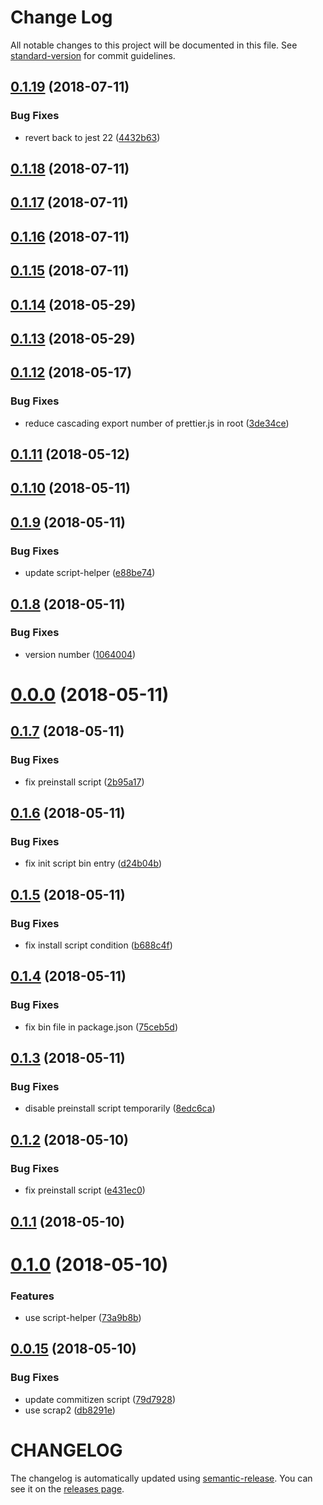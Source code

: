 # Change Log

All notable changes to this project will be documented in this file. See [standard-version](https://github.com/conventional-changelog/standard-version) for commit guidelines.

<a name="0.1.19"></a>
## [0.1.19](https://github.com/ozum/moe-scripts/compare/v0.1.18...v0.1.19) (2018-07-11)


### Bug Fixes

* revert back to jest 22 ([4432b63](https://github.com/ozum/moe-scripts/commit/4432b63))



<a name="0.1.18"></a>
## [0.1.18](https://github.com/ozum/moe-scripts/compare/v0.1.17...v0.1.18) (2018-07-11)



<a name="0.1.17"></a>
## [0.1.17](https://github.com/ozum/moe-scripts/compare/v0.1.16...v0.1.17) (2018-07-11)



<a name="0.1.16"></a>
## [0.1.16](https://github.com/ozum/moe-scripts/compare/v0.1.15...v0.1.16) (2018-07-11)



<a name="0.1.15"></a>
## [0.1.15](https://github.com/ozum/moe-scripts/compare/v0.1.14...v0.1.15) (2018-07-11)



<a name="0.1.14"></a>
## [0.1.14](https://github.com/ozum/moe-scripts/compare/v0.1.13...v0.1.14) (2018-05-29)



<a name="0.1.13"></a>
## [0.1.13](https://github.com/ozum/moe-scripts/compare/v0.1.12...v0.1.13) (2018-05-29)



<a name="0.1.12"></a>
## [0.1.12](https://github.com/ozum/moe-scripts/compare/v0.1.11...v0.1.12) (2018-05-17)


### Bug Fixes

* reduce cascading export number of prettier.js in root ([3de34ce](https://github.com/ozum/moe-scripts/commit/3de34ce))



<a name="0.1.11"></a>
## [0.1.11](https://github.com/ozum/moe-scripts/compare/v0.1.10...v0.1.11) (2018-05-12)



<a name="0.1.10"></a>
## [0.1.10](https://github.com/ozum/moe-scripts/compare/v0.1.9...v0.1.10) (2018-05-11)



<a name="0.1.9"></a>
## [0.1.9](https://github.com/ozum/moe-scripts/compare/v0.1.8...v0.1.9) (2018-05-11)


### Bug Fixes

* update script-helper ([e88be74](https://github.com/ozum/moe-scripts/commit/e88be74))



<a name="0.1.8"></a>
## [0.1.8](https://github.com/ozum/moe-scripts/compare/v0.0.0...v0.1.8) (2018-05-11)


### Bug Fixes

* version number ([1064004](https://github.com/ozum/moe-scripts/commit/1064004))



<a name="0.0.0"></a>
# [0.0.0](https://github.com/ozum/moe-scripts/compare/v0.1.7...v0.0.0) (2018-05-11)



<a name="0.1.7"></a>
## [0.1.7](https://github.com/ozum/moe-scripts/compare/v0.1.6...v0.1.7) (2018-05-11)


### Bug Fixes

* fix preinstall script ([2b95a17](https://github.com/ozum/moe-scripts/commit/2b95a17))



<a name="0.1.6"></a>
## [0.1.6](https://github.com/ozum/moe-scripts/compare/v0.1.5...v0.1.6) (2018-05-11)


### Bug Fixes

* fix init script bin entry ([d24b04b](https://github.com/ozum/moe-scripts/commit/d24b04b))



<a name="0.1.5"></a>
## [0.1.5](https://github.com/ozum/moe-scripts/compare/v0.1.4...v0.1.5) (2018-05-11)


### Bug Fixes

* fix install script condition ([b688c4f](https://github.com/ozum/moe-scripts/commit/b688c4f))



<a name="0.1.4"></a>
## [0.1.4](https://github.com/ozum/moe-scripts/compare/v0.1.3...v0.1.4) (2018-05-11)


### Bug Fixes

* fix bin file in package.json ([75ceb5d](https://github.com/ozum/moe-scripts/commit/75ceb5d))



<a name="0.1.3"></a>
## [0.1.3](https://github.com/ozum/moe-scripts/compare/v0.1.2...v0.1.3) (2018-05-11)


### Bug Fixes

* disable preinstall script temporarily ([8edc6ca](https://github.com/ozum/moe-scripts/commit/8edc6ca))



<a name="0.1.2"></a>
## [0.1.2](https://github.com/ozum/moe-scripts/compare/v0.1.1...v0.1.2) (2018-05-10)


### Bug Fixes

* fix preinstall script ([e431ec0](https://github.com/ozum/moe-scripts/commit/e431ec0))



<a name="0.1.1"></a>
## [0.1.1](https://github.com/ozum/moe-scripts/compare/v0.1.0...v0.1.1) (2018-05-10)



<a name="0.1.0"></a>
# [0.1.0](https://github.com/ozum/moe-scripts/compare/v0.0.61...v0.1.0) (2018-05-10)


### Features

* use script-helper ([73a9b8b](https://github.com/ozum/moe-scripts/commit/73a9b8b))



<a name="0.0.15"></a>
## [0.0.15](https://github.com/ozum/scrap/compare/v0.0.14...v0.0.15) (2018-05-10)


### Bug Fixes

* update commitizen script ([79d7928](https://github.com/ozum/scrap/commit/79d7928))
* use scrap2 ([db8291e](https://github.com/ozum/scrap/commit/db8291e))



# CHANGELOG

The changelog is automatically updated using [semantic-release](https://github.com/semantic-release/semantic-release).
You can see it on the [releases page](../../releases).

